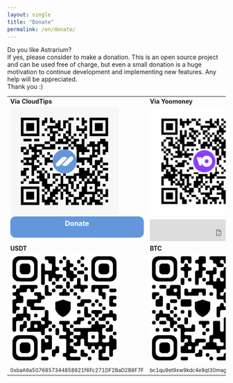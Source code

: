```yaml
---
layout: single
title: "Donate"
permalink: /en/donate/
---
```


Do you like Astrarium?<br/>
If yes, please consider to make a donation. This is an open source project and can be used free of charge, but even a small donation is a huge motivation to continue development and implementing new features. Any help will be appreciated.<br/> Thank you :)
<br/>

<table border="0">
 <tr>
	<td><b>Via CloudTips</b></td>
    <td><b>Via Yoomoney</b></td>
 </tr>
 <tr>
    <td>
		<img src="/assets/images/qr/qr-cloudtips.png" class="qr" />
	</td>
    <td>
		<img src="/assets/images/qr/qr-yoomoney.png" class="qr" />
	</td>
 </tr>
 <tr>
    <td>
		<div class="cloudtips"> 
			<a href="https://pay.cloudtips.ru/p/465ec2c2">Donate</a>
		</div>
	</td>
    <td>
		<iframe src="https://yoomoney.ru/quickpay/fundraise/button?billNumber=B1UQ5gP24vY.231024&" width="330" height="50" frameborder="0" allowtransparency="true" scrolling="no"></iframe>
	</td>
 </tr>
 <tr>
	<td><b>USDT</b></td>
    <td><b>BTC</b></td>
 </tr>
 <tr>
    <td>
		<img src="/assets/images/qr/qr-usdt.jpg" class="qr" />
	</td>
    <td>
		<img src="/assets/images/qr/qr-btc.jpg" class="qr" />
	</td>
 </tr>
  <tr>
    <td><small>0xbaA6a5076857344858921f6Fc271DF2BaD2B6F7F</small></td>
    <td><small>bc1qu9et9xw9kdc4e9qt30magfcluqq8ys6lzy9ef5</small></td>
 </tr>
</table>


<style type="text/css">
	.cloudtips {
		background: #6496dc;
		border-radius: 12px;
		padding: 6px;
		min-height: 37px;
		display: block;
		margin-top: -18px;
	}
	
	.cloudtips a {
		color: white;
		text-decoration: none;
		display: block;
		text-align: center;
		font-size: 16px;
		font-weight: bold;
	}

	.qr {
		width: 250px;
		height: 250px;
		min-width: 250px;
		min-height: 250px;
	}
	
</style>

